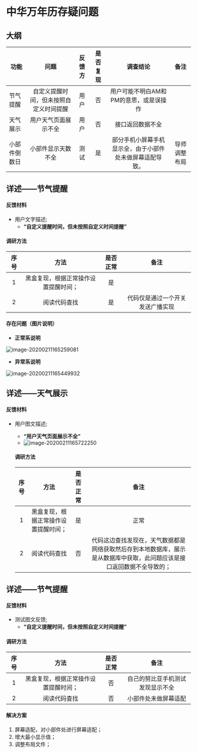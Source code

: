 # 中华万年历存疑问题

## 大纲

| 功能         |                  问题                  | 反馈方 | 是否复现 |                         调查结论                         |     备注     |
| ------------ | :------------------------------------: | :----: | :------: | :------------------------------------------------------: | :----------: |
| 节气提醒     | 自定义提醒时间，但未按照自定义时间提醒 |  用户  |    否    |          用户可能不明白AM和PM的意思，或是误操作          |              |
| 天气展示     |          用户天气页面展示不全          |  用户  |    否    |                     接口返回数据不全                     |              |
| 小部件倒数日 |           小部件显示天数不全           |  测试  |    是    | 部分手机小屏幕手机显示全，由于小部件处未做屏幕适配导致。 | 导师调整布局 |





## 详述——节气提醒

#### 反馈材料

- 用户文字描述;
  - **“自定义提醒时间，但未按照自定义时间提醒”**



#### 调研方法

| 序号 |                 方法                 | 是否正常 |               备注               |
| :--: | :----------------------------------: | :------: | :------------------------------: |
|  1   | 黑盒复现，根据正常操作设置提醒时间； |    是    |                                  |
|  2   |             阅读代码查找             |    是    | 代码仅是通过一个开关发送广播实现 |



#### 存在问题（图片说明）

- **正常系说明**



![image-20200211165259081](C:\Users\admin\AppData\Roaming\Typora\typora-user-images\image-20200211165259081.png)

- **异常系说明**

![image-20200211165449932](C:\Users\admin\AppData\Roaming\Typora\typora-user-images\image-20200211165449932.png)



## 详述——天气展示

#### 反馈材料

- 用户图文描述;

  - **“用户天气页面展示不全”**
  - ![image-20200211165722250](C:\Users\admin\AppData\Roaming\Typora\typora-user-images\image-20200211165722250.png)

  #### 调研方法

  | 序号 |                 方法                 | 是否正常 |                             备注                             |
  | :--: | :----------------------------------: | :------: | :----------------------------------------------------------: |
  |  1   | 黑盒复现，根据正常操作设置提醒时间； |    是    |                             正常                             |
  |  2   |             阅读代码查找             |    否    | 代码这边查找发现在，天气数据都是网络获取然后存到本地数据库，展示是从数据库中获取，此问题应该是接口返回数据不全导致的； |



## 详述——**节气提醒**

#### 反馈材料

- 测试图文反馈;
  - **“自定义提醒时间，但未按照自定义时间提醒”**



#### 调研方法

| 序号 |                 方法                 | 是否正常 |               备注               |
| :--: | :----------------------------------: | :------: | :------------------------------: |
|  1   | 黑盒复现，根据正常操作设置提醒时间； |    否    | 自己的努比亚手机测试发现显示不全 |
|  2   |             阅读代码查找             |    否    |       小部件处未做屏幕适配       |



#### 解决方案

1. 屏幕适配，对小部件处进行屏幕适配；
2. 增大最小显示值；
3. 调整布局文件；


